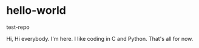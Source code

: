 # hello-world
test-repo

Hi, Hi everybody.
I'm here. I like coding in C and Python. That's all for now. 
